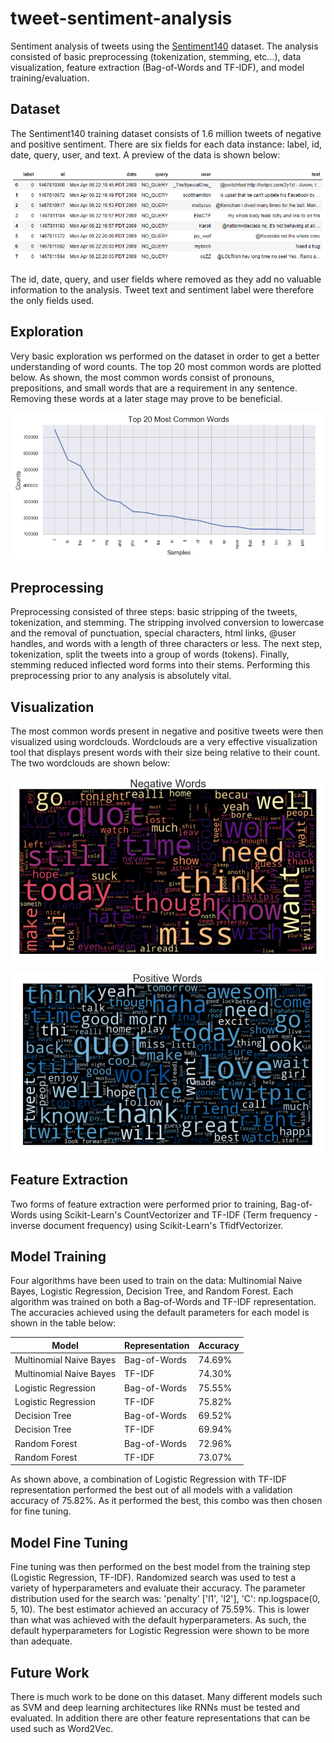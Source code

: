 # tweet-sentiment-analysis

Sentiment analysis of tweets using the [Sentiment140](http://help.sentiment140.com/for-students) dataset. The analysis consisted
of basic preprocessing (tokenization, stemming, etc...), data visualization, feature extraction (Bag-of-Words and TF-IDF), and
model training/evaluation.

## Dataset

The Sentiment140 training dataset consists of 1.6 million tweets of negative and positive sentiment. There are six fields for each
data instance: label, id, date, query, user, and text. A preview of the data is shown below:

![alt text](https://github.com/BrennoR/tweet-sentiment-analysis/blob/master/plots/data_preview.PNG "Data Preview")

The id, date, query, and user fields where removed as they add no valuable information to the analysis. Tweet text and sentiment label
were therefore the only fields used.

## Exploration

Very basic exploration ws performed on the dataset in order to get a better understanding of word counts. The top 20 most common
words are plotted below. As shown, the most common words consist of pronouns, prepositions, and small words that are a requirement in
any sentence. Removing these words at a later stage may prove to be beneficial.

![alt text](https://github.com/BrennoR/tweet-sentiment-analysis/blob/master/plots/20_most_cmn_words.PNG "20 Most Common Words")

## Preprocessing

Preprocessing consisted of three steps: basic stripping of the tweets, tokenization, and stemming. The stripping involved conversion
to lowercase and the removal of punctuation, special characters, html links, @user handles, and words with a length of three characters
or less. The next step, tokenization, split the tweets into a group of words (tokens). Finally, stemming reduced inflected word forms
into their stems. Performing this preprocessing prior to any analysis is absolutely vital.

## Visualization

The most common words present in negative and positive tweets were then visualized using wordclouds. Wordclouds are a very effective
visualization tool that displays present words with their size being relative to their count. The two wordclouds are shown below:

![alt text](https://github.com/BrennoR/tweet-sentiment-analysis/blob/master/plots/neg_wordcloud.PNG "Negative Wordcloud")

![alt text](https://github.com/BrennoR/tweet-sentiment-analysis/blob/master/plots/pos_wordcloud.PNG "Positive Wordcloud")

## Feature Extraction

Two forms of feature extraction were performed prior to training, Bag-of-Words using Scikit-Learn's CountVectorizer and TF-IDF (Term
frequency - inverse document frequency) using Scikit-Learn's TfidfVectorizer.

## Model Training

Four algorithms have been used to train on the data: Multinomial Naive Bayes, Logistic Regression, Decision Tree, and Random Forest.
Each algorithm was trained on both a Bag-of-Words and TF-IDF representation. The accuracies achieved using the default parameters for
each model is shown in the table below:

| Model                   | Representation | Accuracy |
|-------------------------|----------------|----------|
| Multinomial Naive Bayes | Bag-of-Words   | 74.69%   |
| Multinomial Naive Bayes | TF-IDF         | 74.30%   |
| Logistic Regression     | Bag-of-Words   | 75.55%   |
| Logistic Regression     | TF-IDF         | 75.82%   |
| Decision Tree           | Bag-of-Words   | 69.52%   |
| Decision Tree           | TF-IDF         | 69.94%   |
| Random Forest           | Bag-of-Words   | 72.96%   |
| Random Forest           | TF-IDF         | 73.07%   |

As shown above, a combination of Logistic Regression with TF-IDF representation performed the best out of all models with a validation
accuracy of 75.82%. As it performed the best, this combo was then chosen for fine tuning.

## Model Fine Tuning

Fine tuning was then performed on the best model from the training step (Logistic Regression, TF-IDF). Randomized search was used to
test a variety of hyperparameters and evaluate their accuracy. The parameter distribution used for the search was: 'penalty' ['l1', 'l2'],
'C': np.logspace(0, 5, 10). The best estimator achieved an accuracy of 75.59%. This is lower than what was achieved with the default
hyperparameters. As such, the default hyperparameters for Logistic Regression were shown to be more than adequate.

## Future Work

There is much work to be done on this dataset. Many different models such as SVM and deep learning architectures like RNNs must be tested
and evaluated. In addition there are other feature representations that can be used such as Word2Vec.
